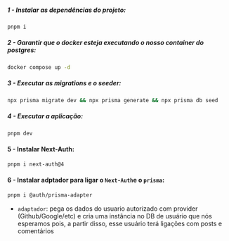 ##### 1 - Instalar as dependências do projeto:

```bash
pnpm i
```

##### 2 - Garantir que o docker esteja executando o nosso container do postgres:

```bash
docker compose up -d
```

##### 3 - Executar as migrations e o seeder:

```bash
npx prisma migrate dev && npx prisma generate && npx prisma db seed
```

##### 4 - Executar a aplicação:

```bash
pnpm dev
```

#### 5 - Instalar Next-Auth:

```bash
pnpm i next-auth@4
```

#### 6 - Instalar adptador para ligar o `Next-Auth`e o `prisma`:

```bash
pnpm i @auth/prisma-adapter
```
- `adaptador`: pega os dados do usuario autorizado com provider (Github/Google/etc) e cria uma instância no DB de usuário que nós esperamos pois, a partir disso, esse usuário terá ligações com posts e comentários



